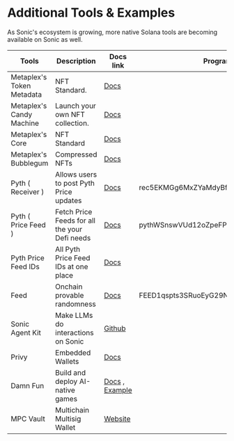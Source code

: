 # Additional Tools & Examples

As Sonic's ecosystem is growing, more native Solana tools are becoming available on Sonic as well.&#x20;

| Tools                     | Description                                   | Docs link                                                                                                                            | Program Addresses                            |
| ------------------------- | --------------------------------------------- | ------------------------------------------------------------------------------------------------------------------------------------ | -------------------------------------------- |
| Metaplex's Token Metadata | NFT Standard.                                 | [Docs](https://developers.metaplex.com/token-metadata)                                                                               |                                              |
| Metaplex's Candy Machine  | Launch your own NFT collection.               | [Docs](https://developers.metaplex.com/candy-machine)                                                                                |                                              |
| Metaplex's Core           | NFT Standard                                  | [Docs](https://developers.metaplex.com/core)                                                                                         |                                              |
| Metaplex's Bubblegum      | Compressed NFTs                               | [Docs](https://developers.metaplex.com/bubblegum)                                                                                    |                                              |
| Pyth ( Receiver )         | Allows users to post Pyth Price updates       | [Docs](https://github.com/pyth-network/pyth-crosschain/blob/e399a0325f81ee55f678df605d4b2dd6e7fbb01f/target_chains/solana/README.md) | rec5EKMGg6MxZYaMdyBfgwp4d5rB9T1VQH5pJv5LtFJ  |
| Pyth ( Price Feed )       | Fetch Price Feeds for all the your Defi needs | [Docs](https://docs.pyth.network/price-feeds/use-real-time-data/solana)                                                              | pythWSnswVUd12oZpeFP8e9CVaEqJg25g1Vtc2biRsT  |
| Pyth Price Feed IDs       | All Pyth Price Feed IDs at one place          | [Docs](https://www.pyth.network/developers/price-feed-ids)                                                                           |                                              |
| Feed                      | Onchain provable randomness                   | [Docs](https://feed-protocol.gitbook.io/docs)                                                                                        | FEED1qspts3SRuoEyG29NMNpsTKX8yG9NGMinNC4GeYB |
| Sonic Agent Kit           | Make LLMs do interactions on Sonic            | [Github](https://github.com/sendaifun/sonic-agent-kit)                                                                               |                                              |
| Privy                     | Embedded Wallets                              | [Docs](https://docs.privy.io/guide/react/wallets/usage/solana/#custom-svm)                                                           |                                              |
| Damn Fun                  | Build and deploy AI-native games              | [Docs](https://docs.digimon.tech/digimon) , [Example](https://github.com/CohumanSpace/damn-example)                                  |                                              |
| MPC Vault                 | Multichain Multisig Wallet                    | [Website](https://mpcvault.com/)                                                                                                     |                                              |


